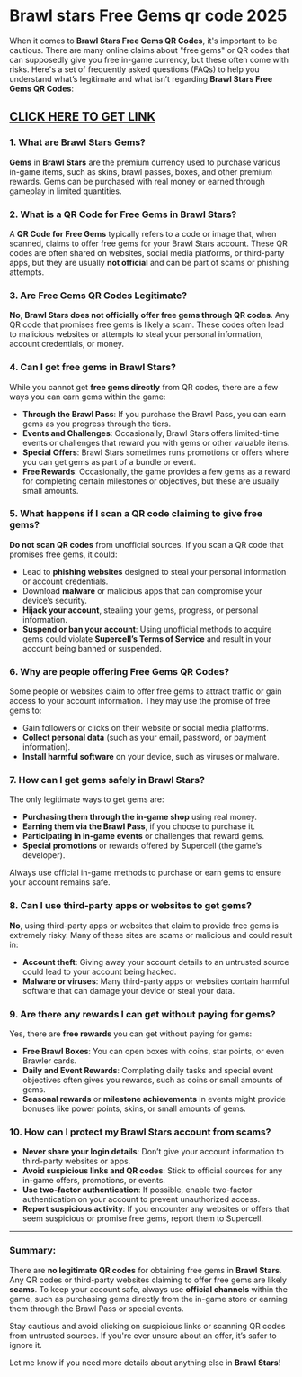 # <h1>Brawl stars Free Gems qr code 2025</h1>
<p>When it comes to <strong>Brawl Stars Free Gems QR Codes</strong>, it's important to be cautious. There are many online claims about "free gems" or QR codes that can supposedly give you free in-game currency, but these often come with risks. Here's a set of frequently asked questions (FAQs) to help you understand what&rsquo;s legitimate and what isn&rsquo;t regarding <strong>Brawl Stars Free Gems QR Codes</strong>:</p>
<h2><a href="https://sites.google.com/view/howtoget-brawl-stars-free-gems/">CLICK HERE TO GET LINK</a></h2>
<h3>1. <strong>What are Brawl Stars Gems?</strong></h3>
<p><strong>Gems</strong> in <strong>Brawl Stars</strong> are the premium currency used to purchase various in-game items, such as skins, brawl passes, boxes, and other premium rewards. Gems can be purchased with real money or earned through gameplay in limited quantities.</p>
<h3>2. <strong>What is a QR Code for Free Gems in Brawl Stars?</strong></h3>
<p>A <strong>QR Code for Free Gems</strong> typically refers to a code or image that, when scanned, claims to offer free gems for your Brawl Stars account. These QR codes are often shared on websites, social media platforms, or third-party apps, but they are usually <strong>not official</strong> and can be part of scams or phishing attempts.</p>
<h3>3. <strong>Are Free Gems QR Codes Legitimate?</strong></h3>
<p><strong>No</strong>, <strong>Brawl Stars does not officially offer free gems through QR codes</strong>. Any QR code that promises free gems is likely a scam. These codes often lead to malicious websites or attempts to steal your personal information, account credentials, or money.</p>
<h3>4. <strong>Can I get free gems in Brawl Stars?</strong></h3>
<p>While you cannot get <strong>free gems directly</strong> from QR codes, there are a few ways you can earn gems within the game:</p>
<ul>
<li><strong>Through the Brawl Pass</strong>: If you purchase the Brawl Pass, you can earn gems as you progress through the tiers.</li>
<li><strong>Events and Challenges</strong>: Occasionally, Brawl Stars offers limited-time events or challenges that reward you with gems or other valuable items.</li>
<li><strong>Special Offers</strong>: Brawl Stars sometimes runs promotions or offers where you can get gems as part of a bundle or event.</li>
<li><strong>Free Rewards</strong>: Occasionally, the game provides a few gems as a reward for completing certain milestones or objectives, but these are usually small amounts.</li>
</ul>
<h3>5. <strong>What happens if I scan a QR code claiming to give free gems?</strong></h3>
<p><strong>Do not scan QR codes</strong> from unofficial sources. If you scan a QR code that promises free gems, it could:</p>
<ul>
<li>Lead to <strong>phishing websites</strong> designed to steal your personal information or account credentials.</li>
<li>Download <strong>malware</strong> or malicious apps that can compromise your device&rsquo;s security.</li>
<li><strong>Hijack your account</strong>, stealing your gems, progress, or personal information.</li>
<li><strong>Suspend or ban your account</strong>: Using unofficial methods to acquire gems could violate <strong>Supercell&rsquo;s Terms of Service</strong> and result in your account being banned or suspended.</li>
</ul>
<h3>6. <strong>Why are people offering Free Gems QR Codes?</strong></h3>
<p>Some people or websites claim to offer free gems to attract traffic or gain access to your account information. They may use the promise of free gems to:</p>
<ul>
<li>Gain followers or clicks on their website or social media platforms.</li>
<li><strong>Collect personal data</strong> (such as your email, password, or payment information).</li>
<li><strong>Install harmful software</strong> on your device, such as viruses or malware.</li>
</ul>
<h3>7. <strong>How can I get gems safely in Brawl Stars?</strong></h3>
<p>The only legitimate ways to get gems are:</p>
<ul>
<li><strong>Purchasing them through the in-game shop</strong> using real money.</li>
<li><strong>Earning them via the Brawl Pass</strong>, if you choose to purchase it.</li>
<li><strong>Participating in in-game events</strong> or challenges that reward gems.</li>
<li><strong>Special promotions</strong> or rewards offered by Supercell (the game&rsquo;s developer).</li>
</ul>
<p>Always use official in-game methods to purchase or earn gems to ensure your account remains safe.</p>
<h3>8. <strong>Can I use third-party apps or websites to get gems?</strong></h3>
<p><strong>No</strong>, using third-party apps or websites that claim to provide free gems is extremely risky. Many of these sites are scams or malicious and could result in:</p>
<ul>
<li><strong>Account theft</strong>: Giving away your account details to an untrusted source could lead to your account being hacked.</li>
<li><strong>Malware or viruses</strong>: Many third-party apps or websites contain harmful software that can damage your device or steal your data.</li>
</ul>
<h3>9. <strong>Are there any rewards I can get without paying for gems?</strong></h3>
<p>Yes, there are <strong>free rewards</strong> you can get without paying for gems:</p>
<ul>
<li><strong>Free Brawl Boxes</strong>: You can open boxes with coins, star points, or even Brawler cards.</li>
<li><strong>Daily and Event Rewards</strong>: Completing daily tasks and special event objectives often gives you rewards, such as coins or small amounts of gems.</li>
<li><strong>Seasonal rewards</strong> or <strong>milestone achievements</strong> in events might provide bonuses like power points, skins, or small amounts of gems.</li>
</ul>
<h3>10. <strong>How can I protect my Brawl Stars account from scams?</strong></h3>
<ul>
<li><strong>Never share your login details</strong>: Don&rsquo;t give your account information to third-party websites or apps.</li>
<li><strong>Avoid suspicious links and QR codes</strong>: Stick to official sources for any in-game offers, promotions, or events.</li>
<li><strong>Use two-factor authentication</strong>: If possible, enable two-factor authentication on your account to prevent unauthorized access.</li>
<li><strong>Report suspicious activity</strong>: If you encounter any websites or offers that seem suspicious or promise free gems, report them to Supercell.</li>
</ul>
<hr />
<h3><strong>Summary:</strong></h3>
<p>There are <strong>no legitimate QR codes</strong> for obtaining free gems in <strong>Brawl Stars</strong>. Any QR codes or third-party websites claiming to offer free gems are likely <strong>scams</strong>. To keep your account safe, always use <strong>official channels</strong> within the game, such as purchasing gems directly from the in-game store or earning them through the Brawl Pass or special events.</p>
<p>Stay cautious and avoid clicking on suspicious links or scanning QR codes from untrusted sources. If you're ever unsure about an offer, it&rsquo;s safer to ignore it.</p>
<p>Let me know if you need more details about anything else in <strong>Brawl Stars</strong>!</p>
